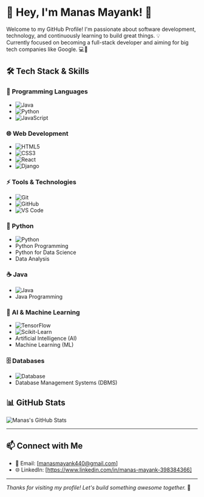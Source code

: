 # 🚀 Hey, I'm Manas Mayank! 👋

Welcome to my GitHub Profile!
I'm passionate about software development, technology, and continuously learning to build great things. 💡  
Currently focused on becoming a full-stack developer and aiming for big tech companies like Google. 💻🚀

## 🛠️ Tech Stack & Skills

### 🚀 Programming Languages
- ![Java](https://img.shields.io/badge/Java-orange?style=flat-square&logo=java)
- ![Python](https://img.shields.io/badge/Python-blue?style=flat-square&logo=python)
- ![JavaScript](https://img.shields.io/badge/JavaScript-yellow?style=flat-square&logo=javascript)

### 🌐 Web Development
- ![HTML5](https://img.shields.io/badge/HTML5-red?style=flat-square&logo=html5)
- ![CSS3](https://img.shields.io/badge/CSS3-blue?style=flat-square&logo=css3)
- ![React](https://img.shields.io/badge/React-grey?style=flat-square&logo=react)
- ![Django](https://img.shields.io/badge/Django-darkgreen?style=flat-square&logo=django)

### ⚡ Tools & Technologies
- ![Git](https://img.shields.io/badge/Git-orange?style=flat-square&logo=git)
- ![GitHub](https://img.shields.io/badge/GitHub-black?style=flat-square&logo=github)
- ![VS Code](https://img.shields.io/badge/VSCode-blue?style=flat-square&logo=visualstudiocode)


### 🐍 Python
- ![Python](https://img.shields.io/badge/Python-blue?style=flat-square&logo=python)
- Python Programming
- Python for Data Science
- Data Analysis

### ☕ Java
- ![Java](https://img.shields.io/badge/Java-orange?style=flat-square&logo=java)
- Java Programming

### 🤖 AI & Machine Learning
- ![TensorFlow](https://img.shields.io/badge/TensorFlow-orange?style=flat-square&logo=tensorflow)
- ![Scikit-Learn](https://img.shields.io/badge/Scikit--Learn-green?style=flat-square&logo=scikit-learn)
- Artificial Intelligence (AI)
- Machine Learning (ML)

### 🗄️ Databases
- ![Database](https://img.shields.io/badge/DBMS-lightgrey?style=flat-square&logo=database)
- Database Management Systems (DBMS)


## 📊 GitHub Stats

![Manas's GitHub Stats](https://github-readme-stats.vercel.app/api?username=manasmayank76&show_icons=true&theme=tokyonight)

---

## 📫 Connect with Me

- 📧 Email: [manasmayank440@gmail.com] 
- 🌐 LinkedIn: [https://www.linkedin.com/in/manas-mayank-398384366]

---

*Thanks for visiting my profile! Let's build something awesome together.* 🌟

